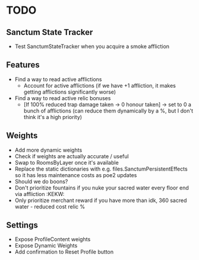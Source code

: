 # TODO

## Sanctum State Tracker
- Test SanctumStateTracker when you acquire a smoke affliction

## Features
- Find a way to read active afflictions
    - Account for active afflictions (if we have +1 affliction, it makes getting afflictions significantly worse)
- Find a way to read active relic bonuses
    - [If 100% reduced trap damage taken -> 0 honour taken] -> set to 0 a bunch of afflictions (can reduce them dynamically by a %, but I don't think it's a high priority)

## Weights
- Add more dynamic weights
- Check if weights are actually accurate / useful
- Swap to RoomsByLayer once it's available
- Replace the static dictionaries with e.g. files.SanctumPersistentEffects so it has less maintenance costs as poe2 updates
- Should we do boons?
- Don't prioritize fountains if you nuke your sacred water every floor end via affliction :KEKW: 
- Only prioritize merchant reward if you have more than idk, 360 sacred water - reduced cost relic %

## Settings
- Expose ProfileContent weights
- Expose Dynamic Weights
- Add confirmation to Reset Profile button

